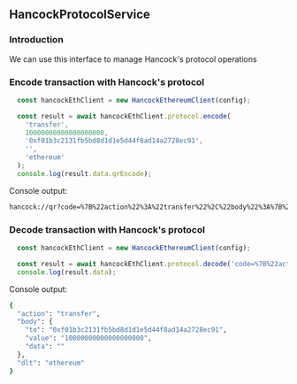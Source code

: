 ## HancockProtocolService

### Introduction

We can use this interface to manage Hancock's protocol operations

### Encode transaction with Hancock's protocol

```javascript
  const hancockEthClient = new HancockEthereumClient(config);

  const result = await hancockEthClient.protocol.encode(
    'transfer',
    10000000000000000000,
    '0xf01b3c2131fb5bd8d1d1e5d44f8ad14a2728ec91',
    '',
    'ethereum'
  );
  console.log(result.data.qrEncode);

```

Console output:
```bash
hancock://qr?code=%7B%22action%22%3A%22transfer%22%2C%22body%22%3A%7B%22value%22%3A%2210000000000000000000%22%2C%22to%22%3A%220xf01b3c2131fb5bd8d1d1e5d44f8ad14a2728ec91%22%7D%2C%22dlt%22%3A%22ethereum%22%7D
```

### Decode transaction with Hancock's protocol

```javascript
  const hancockEthClient = new HancockEthereumClient(config);

  const result = await hancockEthClient.protocol.decode('code=%7B%22action%22%3A%22transfer%22%2C%22body%22%3A%7B%22value%22%3A%2210000000000000000000%22%2C%22to%22%3A%220xf01b3c2131fb5bd8d1d1e5d44f8ad14a2728ec91%22%7D%2C%22dlt%22%3A%22ethereum%22%7D');
  console.log(result.data);

```

Console output:
```bash
{
  "action": "transfer",
  "body": {
    "to": "0xf01b3c2131fb5bd8d1d1e5d44f8ad14a2728ec91",
    "value": "10000000000000000000",
    "data": ""
  },
  "dlt": "ethereum"
}
```
